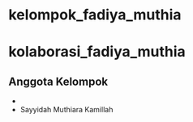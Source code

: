 # kelompok_fadiya_muthia
# kolaborasi_fadiya_muthia
## Anggota Kelompok
- 
- Sayyidah Muthiara Kamillah
